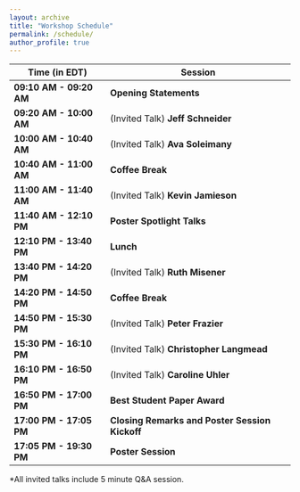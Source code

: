 ```yaml
---
layout: archive
title: "Workshop Schedule"
permalink: /schedule/
author_profile: true
---
```


**Time (in EDT)** | **Session**
------------ | ------------
**09:10 AM - 09:20 AM**  <a ></a> |	**Opening Statements**
**09:20 AM - 10:00 AM**  <a ></a> |	(Invited Talk) **Jeff Schneider**
**10:00 AM - 10:40 AM**  <a ></a> |	(Invited Talk) **Ava Soleimany**
**10:40 AM - 11:00 AM**  <a ></a> |	**Coffee Break**
**11:00 AM - 11:40 AM**  <a ></a> |	(Invited Talk) **Kevin Jamieson**
**11:40 AM - 12:10 PM**  <a ></a> |	**Poster Spotlight Talks**
**12:10 PM - 13:40 PM**  <a ></a> |	**Lunch**
**13:40 PM - 14:20 PM**  <a ></a> |	(Invited Talk) **Ruth Misener**
**14:20 PM - 14:50 PM**  <a ></a> |	**Coffee Break**
**14:50 PM - 15:30 PM**  <a ></a> |	(Invited Talk) **Peter Frazier**
**15:30 PM - 16:10 PM**  <a ></a> |	(Invited Talk) **Christopher Langmead**
**16:10 PM - 16:50 PM**  <a ></a> |	(Invited Talk) **Caroline Uhler**
**16:50 PM - 17:00 PM**  <a ></a> |	**Best Student Paper Award**
**17:00 PM - 17:05 PM**  <a ></a> |	**Closing Remarks and Poster Session Kickoff**
**17:05 PM - 19:30 PM**  <a ></a> |	**Poster Session**

*All invited talks include 5 minute Q&A session.
